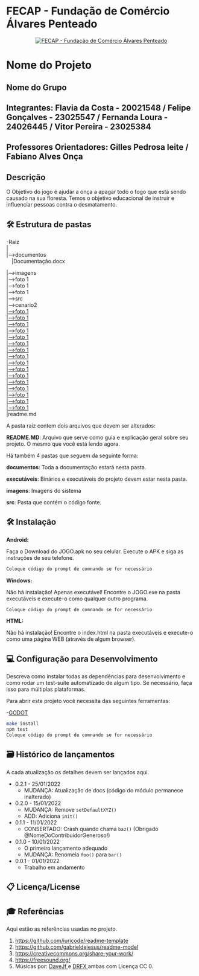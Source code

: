 # FECAP - Fundação de Comércio Álvares Penteado

<p align="center">
<a href= "https://www.fecap.br/"><img src="https://encrypted-tbn0.gstatic.com/images?q=tbn:ANd9GcRhZPrRa89Kma0ZZogxm0pi-tCn_TLKeHGVxywp-LXAFGR3B1DPouAJYHgKZGV0XTEf4AE&usqp=CAU" alt="FECAP - Fundação de Comércio Álvares Penteado" border="0"></a>
</p>

# Nome do Projeto

## Nome do Grupo

## Integrantes: Flavia da Costa - 20021548 / Felipe Gonçalves - 23025547 / Fernanda Loura - 24026445 / Vitor Pereira - 23025384


## Professores Orientadores: Gilles Pedrosa leite / Fabiano Alves Onça

## Descrição

O Objetivo do jogo é ajudar a onça a apagar todo o fogo que está sendo causado na sua floresta. 
Temos o objetivo educacional de instruir e influenciar pessoas contra o desmatamento. 

## 🛠 Estrutura de pastas

-Raiz<br>
|<br>
|-->documentos<br>
  &emsp;|Documentação.docx<br>

|-->imagens<br>
|-->foto 1<br>
|-->foto 1<br>
|-->foto 1<br>
|-->src<br>
|-->cenario2 <br>
 [ |-->foto 1<br>](<src/Cenario 2/Assets>) [ |-->foto 1<br>](<src/Cenario 2/.vscode>) [ |-->foto 1<br>](<src/Cenario 2/Unity.RenderPipelines.HighDefinitionConfig.Editor.Tests.csproj>) [ |-->foto 1<br>](<src/Cenario 2/Unity.RenderPipelines.HighDefinition.Config.Runtime.csproj>) [ |-->foto 1<br>](<src/Cenario 2/Cenario 2.sln>) [ |-->foto 1<br>](<src/Cenario 2/Cenario 1.sln>) [ |-->foto 1<br>](<src/Cenario 2/asset-store-tools-editor.csproj>) [ |-->foto 1<br>](<src/Cenario 2/Assembly-CSharp-Editor.csproj>) [ |-->foto 1<br>](<src/Cenario 2/Assembly-CSharp.csproj>) [ |-->foto 1<br>](<src/Cenario 2/.vsconfig>) [ |-->foto 1<br>](<src/Cenario 2/UserSettings>) [ |-->foto 1<br>](<src/Cenario 2/Temp>) [ |-->foto 1<br>](<src/Cenario 2/ProjectSettings>) [ |-->foto 1<br>](<src/Cenario 2/Packages>) [ |-->foto 1<br>](<src/Cenario 2/obj>) [ |-->foto 1<br>](<src/Cenario 2/Logs>)
|readme.md<br>

A pasta raiz contem dois arquivos que devem ser alterados:

<b>README.MD</b>: Arquivo que serve como guia e explicação geral sobre seu projeto. O mesmo que você está lendo agora.

Há também 4 pastas que seguem da seguinte forma:

<b>documentos</b>: Toda a documentação estará nesta pasta.

<b>executáveis</b>: Binários e executáveis do projeto devem estar nesta pasta.

<b>imagens</b>: Imagens do sistema

<b>src</b>: Pasta que contém o código fonte.

## 🛠 Instalação

<b>Android:</b>

Faça o Download do JOGO.apk no seu celular.
Execute o APK e siga as instruções de seu telefone.

```sh
Coloque código do prompt de comnando se for necessário
```

<b>Windows:</b>

Não há instalação! Apenas executável!
Encontre o JOGO.exe na pasta executáveis e execute-o como qualquer outro programa.

```sh
Coloque código do prompt de comnando se for necessário
```

<b>HTML:</b>

Não há instalação!
Encontre o index.html na pasta executáveis e execute-o como uma página WEB (através de algum browser).

## 💻 Configuração para Desenvolvimento

Descreva como instalar todas as dependências para desenvolvimento e como rodar um test-suite automatizado de algum tipo. Se necessário, faça isso para múltiplas plataformas.

Para abrir este projeto você necessita das seguintes ferramentas:

-<a href="https://godotengine.org/download">GODOT</a>

```sh
make install
npm test
Coloque código do prompt de comnando se for necessário
```

## 🗃 Histórico de lançamentos

A cada atualização os detalhes devem ser lançados aqui.

* 0.2.1 - 25/01/2022
    * MUDANÇA: Atualização de docs (código do módulo permanece inalterado)
* 0.2.0 - 15/01/2022
    * MUDANÇA: Remove `setDefaultXYZ()`
    * ADD: Adiciona `init()`
* 0.1.1 - 11/01/2022
    * CONSERTADO: Crash quando chama `baz()` (Obrigado @NomeDoContribuidorGeneroso!)
* 0.1.0 - 10/01/2022
    * O primeiro lançamento adequado
    * MUDANÇA: Renomeia `foo()` para `bar()`
* 0.0.1 - 01/01/2022
    * Trabalho em andamento

## 📋 Licença/License


## 🎓 Referências

Aqui estão as referências usadas no projeto.

1. <https://github.com/iuricode/readme-template>
2. <https://github.com/gabrieldejesus/readme-model>
3. <https://creativecommons.org/share-your-work/>
4. <https://freesound.org/>
5. Músicas por: <a href="https://freesound.org/people/DaveJf/sounds/616544/"> DaveJf </a> e <a href="https://freesound.org/people/DRFX/sounds/338986/"> DRFX </a> ambas com Licença CC 0.
